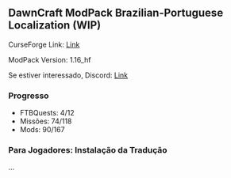 ## DawnCraft ModPack Brazilian-Portuguese Localization (WIP)

CurseForge Link: [Link](https://www.curseforge.com/minecraft/modpacks/dawn-craft "DawnCraft - An Adventure RPG Modpack")

ModPack Version: 1.16_hf

Se estiver interessado, Discord: [Link](https://discord.gg/c8JCqVyn "DawnCraft - Tradução pt_br")

### Progresso

 - FTBQuests: 4/12
 - Missões: 74/118
 - Mods: 90/167

### Para Jogadores: Instalação da Tradução

 ...
